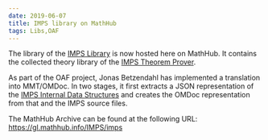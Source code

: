 ```yaml
---
date: 2019-06-07
title: IMPS library on MathHub
tags: Libs,OAF
---
```


The library of the [IMPS Library](https://gl.mathhub.info/IMPS/imps-library) is now hosted here on MathHub.
It contains the collected theory library of the [IMPS Theorem Prover](http://imps.mcmaster.ca/).

As part of the OAF project, Jonas Betzendahl has implemented a translation into MMT/OMDoc. In two stages,
it first extracts a JSON representation of the [IMPS Internal Data Structures](https://gl.mathhub.info/IMPS/theories)
and creates the OMDoc representation from that and the IMPS source files.

The MathHub Archive can be found at the following URL: https://gl.mathhub.info/IMPS/imps
